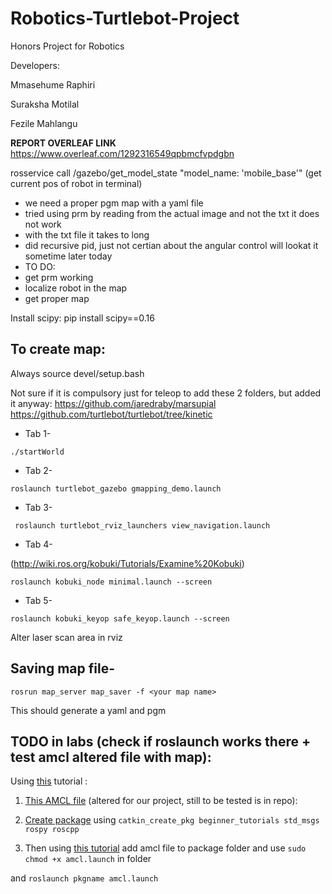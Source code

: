 # Robotics-Turtlebot-Project
Honors Project for Robotics 

Developers: 

Mmasehume Raphiri

Suraksha Motilal

Fezile Mahlangu

**REPORT OVERLEAF LINK**
https://www.overleaf.com/1292316549qpbmcfvpdgbn

rosservice call /gazebo/get_model_state "model_name: 'mobile_base'"
(get current pos of robot in terminal)


- we need a proper pgm map with a yaml file
- tried using prm by reading from the actual image and not the txt it does not work
- with the txt file it takes to long
- did recursive pid, just not certian about the angular control will lookat it sometime later today
- TO DO:
- get prm working 
- localize robot in the map
- get proper map

Install scipy: pip install scipy==0.16
## **To create map:**
Always source devel/setup.bash

Not sure if it is compulsory just for teleop to add these 2 folders, but added it anyway:
https://github.com/jaredraby/marsupial
https://github.com/turtlebot/turtlebot/tree/kinetic

- Tab 1- 

```./startWorld```

- Tab 2- 

```roslaunch turtlebot_gazebo gmapping_demo.launch```

- Tab 3-

 ``` roslaunch turtlebot_rviz_launchers view_navigation.launch```

- Tab 4-

(http://wiki.ros.org/kobuki/Tutorials/Examine%20Kobuki)

```
roslaunch kobuki_node minimal.launch --screen
```
- Tab 5-
```
roslaunch kobuki_keyop safe_keyop.launch --screen
```

Alter laser scan area in rviz

## **Saving map file-**

```
rosrun map_server map_saver -f <your map name>
```
  This should generate a yaml and pgm
  
 ## TODO in labs (check if roslaunch works there + test amcl altered file with map):
 
 
 Using [this](https://www.youtube.com/watch?v=ZfQ30rfJb08) tutorial :
 
1. [This AMCL file](https://github.com/PranaliDesai/Robomechtrix-ROS-Scripts/blob/main/amcl.launch) (altered for our project, still to be tested is in repo): 
 
 
2.  [Create package](http://wiki.ros.org/ROS/Tutorials/CreatingPackage) using `catkin_create_pkg beginner_tutorials std_msgs rospy roscpp`
 
  
3. Then using [this tutorial](https://automaticaddison.com/how-to-create-and-execute-ros-launch-files/) add amcl file to package folder and use 
 ```sudo chmod +x amcl.launch```
 in folder

 and 
  `roslaunch pkgname amcl.launch`



